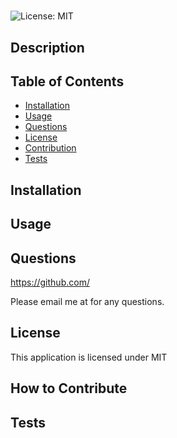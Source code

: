 # 
  ![License: MIT](https://img.shields.io/badge/License-MIT-blueviolet.svg)
  ## Description
  
  ## Table of Contents
  - [Installation](#installation)
  - [Usage](#usage)
  - [Questions](#questions)
  - [License](#license)
  - [Contribution](#contribution)
  - [Tests](#tests)
  ## Installation
  
  ## Usage
  
  ## Questions
  https://github.com/

  Please email me at  for any questions.
  ## License
  This application is licensed under MIT
  ## How to Contribute
  
  ## Tests
  